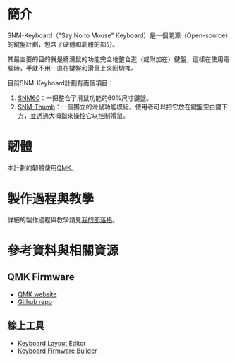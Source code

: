 
# 簡介
SNM-Keyboard（"Say No to Mouse" Keyboard）是一個開源（Open-source）的鍵盤計劃，包含了硬體和韌體的部分。

其最主要的目的就是將滑鼠的功能完全地整合進（或附加在）鍵盤，這樣在使用電腦時，手就不用一直在鍵盤和滑鼠上來回切換。

目前SNM-Keyboard計劃有兩個項目：
1. [SNM60](/SNM60/)：一把整合了滑鼠功能的60%尺寸鍵盤。
2. [SNM-Thumb](/SNM-Thumb/)：一個獨立的滑鼠功能模組。使用者可以把它放在鍵盤空白鍵下方，並透過大拇指來操控它以控制滑鼠。

# 韌體
本計劃的韌體使用[QMK](#qmk-firmware)。

# 製作過程與教學
詳細的製作過程與教學請見[我的部落格](https://zite-h.github.io/pages/serial/s-diysnmkeyboard.html)。

# 參考資料與相關資源
## QMK Firmware
* [QMK website](https://qmk.fm/)
* [Github repo](https://github.com/qmk/qmk_firmware)

## 線上工具
* [Keyboard Layout Editor](http://www.keyboard-layout-editor.com/)
* [Keyboard Firmware Builder](https://kbfirmware.com/)
